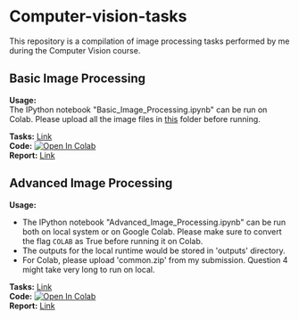 # Computer-vision-tasks
This repository is a compilation of image processing tasks performed by me during the Computer Vision course. 

## Basic Image Processing

**Usage:**    
The IPython notebook "Basic_Image_Processing.ipynb" can be run on Colab. Please upload all the image files in [this]() folder before running.

**Tasks:** [Link](https://github.com/Vinit-source/Computer-vision-tasks/blob/main/Basic%20Image%20Processing/Questions.pdf)    
**Code:** [![Open In Colab](https://colab.research.google.com/assets/colab-badge.svg)](https://colab.research.google.com/github/Vinit-source/Computer-vision-tasks/blob/main/Basic%20Image%20Processing/Basic_Image_Processing.ipynb)    
**Report:** [Link](https://github.com/Vinit-source/Computer-vision-tasks/blob/main/Basic%20Image%20Processing/Report.pdf)    

## Advanced Image Processing

**Usage:**    
- The IPython notebook "Advanced_Image_Processing.ipynb" can be run both on local system or on Google Colab. Please make sure to convert the flag `COLAB` as True before running it on Colab.
- The outputs for the local runtime would be stored in 'outputs' directory.
- For Colab, please upload 'common.zip' from my submission.
Question 4 might take very long to run on local.   

**Tasks:** [Link](https://github.com/Vinit-source/Computer-vision-tasks/blob/main/Advanced%20Image%20Processing/Questions.pdf)    
**Code:** [![Open In Colab](https://colab.research.google.com/assets/colab-badge.svg)](https://colab.research.google.com/github/Vinit-source/Computer-vision-tasks/blob/main/Advanced%20Image%20Processing/Advanced_Image_Processing.ipynb)    
**Report:** [Link](https://github.com/Vinit-source/Computer-vision-tasks/blob/main/Advanced%20Image%20Processing/Report.pdf)    

